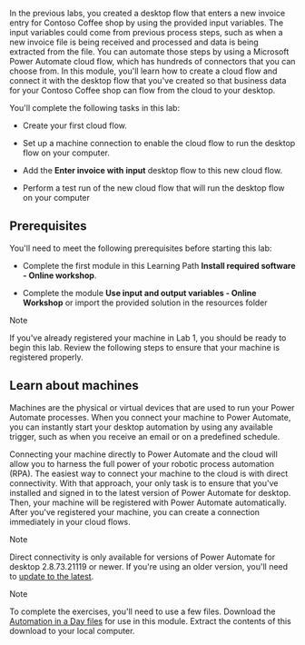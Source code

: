In the previous labs, you created a desktop flow that enters a new invoice entry for Contoso Coffee shop by using the provided input variables. The input variables could come from previous process steps, such as when a new invoice file is being received and processed and data is being extracted from the file. You can automate those steps by using a Microsoft Power Automate cloud flow, which has hundreds of connectors that you can choose from. In this module, you'll learn how to create a cloud flow and connect it with the desktop flow that you've created so that business data for your Contoso Coffee shop can flow from the cloud to your desktop. 

You'll complete the following tasks in this lab:

-   Create your first cloud flow.

-   Set up a machine connection to enable the cloud flow to run the desktop flow on your computer.

-   Add the **Enter invoice with input** desktop flow to this new cloud flow.

-   Perform a test run of the new cloud flow that will run the desktop flow on your computer

## Prerequisites
You'll need to meet the following prerequisites before starting this lab:

- Complete the first module in this Learning Path **Install required software - Online workshop**.

- Complete the module **Use input and output variables - Online Workshop** or import the provided solution in the resources folder

> [!NOTE]
> If you've already registered your machine in Lab 1, you should be ready to begin this lab. Review the following steps to ensure that your machine is registered properly.

## Learn about machines

Machines are the physical or virtual devices that are used to run your Power Automate processes. When you connect your machine to Power Automate, you can instantly start your desktop automation by using any available trigger, such as when you receive an email or on a predefined schedule.

Connecting your machine directly to Power Automate and the cloud will allow you to harness the full power of your robotic process automation (RPA). The easiest way to connect your machine to the cloud is with direct connectivity. With that approach, your only task is to ensure that you've installed and signed in to the latest version of Power Automate for desktop. Then, your machine will be registered with Power Automate automatically. After you've registered your machine, you can create a connection immediately in your cloud flows.

> [!NOTE]
> Direct connectivity is only available for versions of Power Automate for desktop 2.8.73.21119 or newer. If you're using an older version, you'll need to [update to the latest](https://go.microsoft.com/fwlink/?linkid=2102613).

> [!NOTE]
> To complete the exercises, you'll need to use a few
> files. Download the [Automation in a Day files](https://pahandsonlab.blob.core.windows.net/documents/AutomationIAD-Learn-student-files.zip)
> for use in this module. Extract the contents of this download to your local computer.
